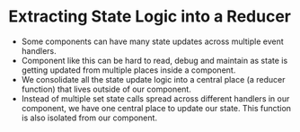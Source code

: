 # Extracting State Logic into a Reducer

- Some components can have many state updates across multiple event handlers.
- Component like this can be hard to read, debug and maintain as state is getting updated from multiple places inside a component.
- We consolidate all the state update logic into a central place (a reducer function) that lives outside of our component.
- Instead of multiple set state calls spread across different handlers in our component, we have one central place to update our state. This function is also isolated from our component.
